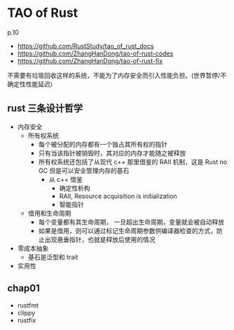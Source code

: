 # TAO of Rust

p.10

+ https://github.com/RustStudy/tao_of_rust_docs
+ https://github.com/ZhangHanDong/tao-of-rust-codes
+ https://github.com/ZhangHanDong/tao-of-rust-fix

不需要有垃圾回收这样的系统，不能为了内存安全而引入性能负担。(世界暂停/不确定性性能延迟)


## rust 三条设计哲学
+ 内存安全
    * 所有权系统
        - 每个被分配的内存都有一个独占其所有权的指针
        - 只有当该指针被销毁时，其对应的内存才能随之被释放
        - 所有权系统还包括了从现代 c++ 那里借鉴的 RAII 机制，这是 Rust no GC 但是可以安全管理内存的基石
            + 从 c++ 借鉴
                * 确定性析构
                * RAII, Resource acquisition is initialization
                * 智能指针
    * 借用和生命周期
        - 每个变量都有其生命周期， 一旦超出生命周期，变量就会被自动释放
        - 如果是借用，则可以通过标记生命周期参数供编译器检查的方式，防止出现悬垂指针，也就是释放后使用的情况
+ 零成本抽象
    * 基石是泛型和 trait
+ 实用性

## chap01
+ rustfmt
+ clippy
+ rustfix
